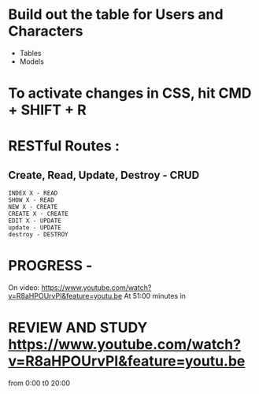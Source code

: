 # Build out the table for Users and Characters
  - Tables
  - Models
  
# To activate changes in CSS, hit CMD + SHIFT + R

# RESTful Routes :
  ## Create, Read, Update, Destroy - CRUD
    INDEX X - READ
    SHOW X - READ
    NEW X - CREATE
    CREATE X - CREATE
    EDIT X - UPDATE
    update - UPDATE
    destroy - DESTROY

# PROGRESS - 
  On video: https://www.youtube.com/watch?v=R8aHPOUrvPI&feature=youtu.be
  At 51:00 minutes in


# REVIEW AND STUDY https://www.youtube.com/watch?v=R8aHPOUrvPI&feature=youtu.be
from 0:00 t0 20:00


<!-- <small><a href="/characters/:id/edit">Ripper Doc EDITOR- "Be the change you desire"</a></small><br> -->
